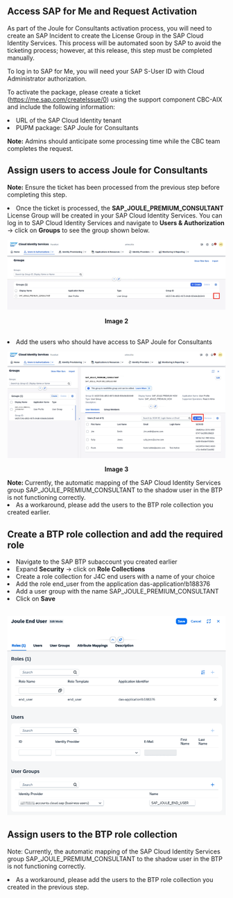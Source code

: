 ## Access SAP for Me and Request Activation
 
As part of the Joule for Consultants activation process, you will need to create an SAP Incident to create the License Group in the SAP Cloud Identity Services. This process will be automated soon by SAP to avoid the ticketing process; however, at this release, this step must be completed manually.
 
To log in to SAP for Me, you will need your SAP S-User ID with Cloud Administrator authorization.
 
To activate the package, please create a ticket (https://me.sap.com/createIssue/0) using the support component CBC-AIX and include the following information:
<li>URL of the SAP Cloud Identity tenant
<li>PUPM package: SAP Joule for Consultants
 
**Note:**
Admins should anticipate some processing time while the CBC team completes the request.
 
## Assign users to access Joule for Consultants

**Note:**
Ensure the ticket has been processed from the previous step before completing this step.
<br>
<li>Once the ticket is processed, the <b>SAP_JOULE_PREMIUM_CONSULTANT</b> License Group will be created in your SAP Cloud Identity Services. You can log in to SAP Cloud Identity Services and navigate to <b>Users & Authorization</b> -> click on <b>Groups</b> to see the group shown below. 
<br>
<p align="center"> 
<img src="images/3.6.2.png"> 
</p>
<p align="center"> <b>Image 2</b> </p>
<br>
<li>Add the users who should have access to SAP Joule for Consultants 
<br>
<p align="center"> 
<img src="images/3.6.3.png"> 
</p>
<p align="center"> <b>Image 3</b> </p>
<b>Note: </b> Currently, the automatic mapping of the SAP Cloud Identity Services group SAP_JOULE_PREMIUM_CONSULTANT to the shadow user in the BTP is not functioning correctly.
<li>As a workaround, please add the users to the BTP role collection you created earlier.
<br>

## Create a BTP role collection and add the required role

<li>Navigate to the SAP BTP subaccount you created earlier
<li>Expand <b>Security</b> → click on <b>Role Collections</b></li>
<li>Create a role collection for J4C end users with a name of your choice
<li>Add the role end_user from the application das-application!b188376 
<li>Add a user group with the name SAP_JOULE_PREMIUM_CONSULTANT
<li>Click on <b>Save</b></li>
<br>
<p align="center"> 
<img src="images/3.6.4.png"> 
</p>


## Assign users to the BTP role collection
Note: </b> Currently, the automatic mapping of the SAP Cloud Identity Services group SAP_JOULE_PREMIUM_CONSULTANT to the shadow user in the BTP is not functioning correctly.
<li>As a workaround, please add the users to the BTP role collection you created in the previous step.
